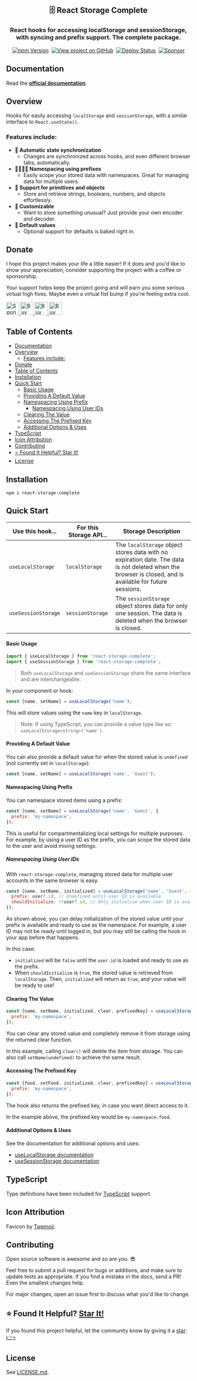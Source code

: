<h2 align="center">
  🗄️ React Storage Complete
</h2>
<h3 align="center">
  React hooks for accessing localStorage and sessionStorage, with syncing and prefix support. The complete package.
</h3>
<p align="center">
  <a href="https://badge.fury.io/js/react-storage-complete" target="_blank" rel="noopener noreferrer"><img src="https://badge.fury.io/js/react-storage-complete.svg" alt="npm Version" /></a>&nbsp;
  <a href="https://github.com/justinmahar/react-storage-complete/" target="_blank" rel="noopener noreferrer"><img src="https://img.shields.io/badge/GitHub-Source-success" alt="View project on GitHub" /></a>&nbsp;
  <a href="https://github.com/justinmahar/react-storage-complete/actions?query=workflow%3ADeploy" target="_blank" rel="noopener noreferrer"><img src="https://github.com/justinmahar/react-storage-complete/workflows/Deploy/badge.svg" alt="Deploy Status" /></a>&nbsp;
  <a href="https://github.com/sponsors/justinmahar" target="_blank" rel="noopener noreferrer"><img src="https://img.shields.io/static/v1?label=Sponsor&message=%E2%9D%A4&logo=GitHub&color=%23fe8e86" alt="Sponsor"/></a>
</p>

## Documentation

Read the **[official documentation](https://justinmahar.github.io/react-storage-complete/)**.

## Overview

Hooks for easily accessing `localStorage` and `sessionStorage`, with a similar interface to `React.useState()`.

### Features include:

- **🔄 Automatic state synchronization**
  - Changes are synchronized across hooks, and even different browser tabs, automatically.
- **👨‍👩‍👧‍👦 Namespacing using prefixes**
  - Easily scope your stored data with namespaces. Great for managing data for multiple users.
- **🔢 Support for primitives and objects**
  - Store and retrieve strings, booleans, numbers, and objects effortlessly.
- **👾 Customizable**
  - Want to store something unusual? Just provide your own encoder and decoder.
- **💁 Default values**
  - Optional support for defaults is baked right in.

[lock:donate]::🚫---------------------------------------

## Donate 

I hope this project makes your life a little easier! If it does and you'd like to show your appreciation, consider supporting the project with a coffee or sponsorship. 

Your support helps keep the project going and will earn you some serious virtual high fives. Maybe even a virtual fist bump if you're feeling extra cool.

<a href="https://github.com/sponsors/justinmahar">
  <img src="https://justinmahar.github.io/react-kindling/support/sponsor.png" alt="Sponsor via GitHub" height="35" />
</a> <a href="https://paypal.me/thejustinmahar/5">
  <img src="https://justinmahar.github.io/react-kindling/support/coffee-1.png" alt="Buy me a coffee" height="35" />
</a> <a href="https://paypal.me/thejustinmahar/15">
  <img src="https://justinmahar.github.io/react-kindling/support/coffee-3.png" alt="Buy me 3 coffees" height="35" />
</a> <a href="https://paypal.me/thejustinmahar/25">
  <img src="https://justinmahar.github.io/react-kindling/support/coffee-5.png" alt="Buy me 5 coffees" height="35" />
</a>

[/lock:donate]::---------------------------------------🚫

## Table of Contents 

- [Documentation](#documentation)
- [Overview](#overview)
  - [Features include:](#features-include)
- [Donate](#donate)
- [Table of Contents](#table-of-contents)
- [Installation](#installation)
- [Quick Start](#quick-start)
    - [Basic Usage](#basic-usage)
    - [Providing A Default Value](#providing-a-default-value)
    - [Namespacing Using Prefix](#namespacing-using-prefix)
      - [Namespacing Using User IDs](#namespacing-using-user-ids)
    - [Clearing The Value](#clearing-the-value)
    - [Accessing The Prefixed Key](#accessing-the-prefixed-key)
    - [Additional Options \& Uses](#additional-options--uses)
- [TypeScript](#typescript)
- [Icon Attribution](#icon-attribution)
- [Contributing](#contributing)
- [⭐ Found It Helpful? Star It!](#-found-it-helpful-star-it)
- [License](#license)

## Installation

```
npm i react-storage-complete
```

## Quick Start

| Use this hook...    | For this Storage API... | Storage Description                                                                                                                                      |
| ------------------- | ----------------------- | -------------------------------------------------------------------------------------------------------------------------------------------------------- |
| `useLocalStorage`   | `localStorage`          | The `localStorage` object stores data with no expiration date. The data is not deleted when the browser is closed, and is available for future sessions. |
| `useSessionStorage` | `sessionStorage`        | The `sessionStorage` object stores data for only one session. The data is deleted when the browser is closed.                                            |

#### Basic Usage

```jsx
import { useLocalStorage } from 'react-storage-complete';
import { useSessionStorage } from 'react-storage-complete';
```

> Both `useLocalStorage` and `useSessionStorage` share the same interface and are interchangeable.

In your component or hook:

```jsx
const [name, setName] = useLocalStorage('name');
```

This will store values using the `name` key in `localStorage`. 

> Note: If using TypeScript, you can provide a value type like so: `useLocalStorage<string>('name')`.

#### Providing A Default Value

You can also provide a default value for when the stored value is `undefined` (not currently set in `localStorage`):

```jsx
const [name, setName] = useLocalStorage('name', 'Guest');
```

#### Namespacing Using Prefix

You can namespace stored items using a prefix:

```jsx
const [name, setName] = useLocalStorage('name', 'Guest', {
  prefix: 'my-namespace',
});
```

This is useful for compartmentalizing local settings for multiple purposes. For example, by using a user ID as the prefix, you can scope the stored data to the user and avoid mixing settings.


##### Namespacing Using User IDs

With `react-storage-complete`, managing stored data for multiple user accounts in the same browser is easy.

```jsx
const [name, setName, initialized] = useLocalStorage('name', 'Guest', {
  prefix: user?.id, // Undefined until user ID is available
  shouldInitialize: !!user?.id, // Only initialize when user ID is available
});
```

As shown above, you can delay initialization of the stored value until your prefix is available and ready to use as the namespace. For example, a user ID may not be ready until logged in, but you may still be calling the hook in your app before that happens.

In this case:
- `initialized` will be `false` until the `user.id` is loaded and ready to use as the prefix.
- When `shouldInitialize` is `true`, the stored value is retrieved from `localStorage`. Then, `initialized` will return as `true`, and your value will be ready to use!

#### Clearing The Value

```jsx
const [name, setName, initialized, clear, prefixedKey] = useLocalStorage('name', 'Guest', {
  prefix: 'my-namespace',
});
```

You can clear any stored value and completely remove it from storage using the returned clear function. 

In this example, calling `clear()` will delete the item from storage. You can also call `setName(undefined)` to achieve the same result.

#### Accessing The Prefixed Key

```jsx
const [food, setFood, initialized, clear, prefixedKey] = useLocalStorage('food', 'Hamburger', {
  prefix: 'my-namespace',
});
```

The hook also returns the prefixed key, in case you want direct access to it. 

In the example above, the prefixed key would be `my-namespace.food`.

#### Additional Options & Uses

See the documentation for additional options and uses:

- [useLocalStorage documentation](https://justinmahar.github.io/react-storage-complete/?path=/story/hooks-uselocalstorage--page)
- [useSessionStorage documentation](https://justinmahar.github.io/react-storage-complete/?path=/story/hooks-usesessionstorage--page)

[lock:typescript]::🚫---------------------------------------

## TypeScript

Type definitions have been included for [TypeScript](https://www.typescriptlang.org/) support.

[/lock:typescript]::---------------------------------------🚫

[lock:icon]::🚫---------------------------------------

## Icon Attribution

Favicon by [Twemoji](https://github.com/twitter/twemoji).

[/lock:icon]::---------------------------------------🚫

[lock:contributing]::🚫---------------------------------------

## Contributing

Open source software is awesome and so are you. 😎

Feel free to submit a pull request for bugs or additions, and make sure to update tests as appropriate. If you find a mistake in the docs, send a PR! Even the smallest changes help.

For major changes, open an issue first to discuss what you'd like to change.

[/lock:contributing]::---------------------------------------🚫

## ⭐ Found It Helpful? [Star It!](https://github.com/justinmahar/react-storage-complete/stargazers)

If you found this project helpful, let the community know by giving it a [star](https://github.com/justinmahar/react-storage-complete/stargazers): [👉⭐](https://github.com/justinmahar/react-storage-complete/stargazers)

## License

See [LICENSE.md](https://justinmahar.github.io/react-storage-complete/?path=/story/license--page).